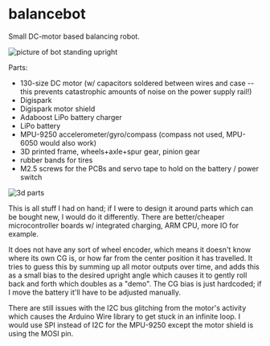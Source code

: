 # balancebot
Small DC-motor based balancing robot.

![picture of bot standing upright](https://user-images.githubusercontent.com/46170/62229378-61ce5080-b374-11e9-9bae-903f8e7f7537.jpg)

Parts:
 - 130-size DC motor (w/ capacitors soldered between wires and case -- this prevents catastrophic amounts of noise on the power supply rail!)
 - Digispark
 - Digispark motor shield
 - Adaboost LiPo battery charger
 - LiPo battery
 - MPU-9250 accelerometer/gyro/compass (compass not used, MPU-6050 would also work)
 - 3D printed frame, wheels+axle+spur gear, pinion gear
 - rubber bands for tires
 - M2.5 screws for the PCBs and servo tape to hold on the battery / power switch

![3d parts](https://user-images.githubusercontent.com/46170/62230263-51b77080-b376-11e9-8613-e106cb508b14.jpg)

This is all stuff I had on hand; if I were to design it around parts which can be bought new, I would do
it differently. There are better/cheaper microcontroller boards w/ integrated charging, ARM CPU, more IO for example.

It does not have any sort of wheel encoder, which means it doesn't know where its own CG is, or how far from the
center position it has travelled. It tries to guess this by summing up all motor outputs over time, and adds this
as a small bias to the desired upright angle which causes it to gently roll back and forth which doubles as a "demo".
The CG bias is just hardcoded; if I move the battery it'll have to be adjusted manually.

There are still issues with the I2C bus glitching from the motor's activity which causes the Arduino Wire
library to get stuck in an infinite loop. I would use SPI instead of I2C for the MPU-9250 except the motor
shield is using the MOSI pin.

